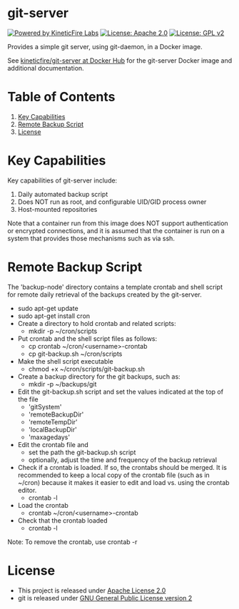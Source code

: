 # git-server
[![Powered by KineticFire Labs](https://img.shields.io/badge/Powered_by-KineticFire_Labs-CDA519?link=https%3A%2F%2Flabs.kineticfire.com%2F)](https://labs.kineticfire.com)
[![License: Apache 2.0](https://img.shields.io/badge/License-Apache_2.0-blue.svg)](https://opensource.org/licenses/Apache-2.0)
[![License: GPL v2](https://img.shields.io/badge/License-GPL_v2-blue.svg)](https://www.gnu.org/licenses/old-licenses/gpl-2.0.en.html)
<p></p>
Provides a simple git server, using git-daemon, in a Docker image.

See [kineticfire/git-server at Docker Hub](https://hub.docker.com/r/kineticfire/git-server) for the git-server Docker image and additional documentation.


# Table of Contents
1. [Key Capabilities](#key-capabilities)
2. [Remote Backup Script](#remote-backup-script)
3. [License](#license)


# Key Capabilities
Key capabilities of git-server include:
1. Daily automated backup script
2. Does NOT run as root, and configurable UID/GID process owner
3. Host-mounted repositories

Note that a container run from this image does NOT support authentication or encrypted connections, and it is assumed that the container is run on a system that provides those mechanisms such as via ssh.


# Remote Backup Script
The 'backup-node' directory contains a template crontab and shell script for remote daily retrieval of the backups created by the git-server.

- sudo apt-get update
- sudo apt-get install cron
- Create a directory to hold crontab and related scripts:
   - mkdir -p ~/cron/scripts
- Put crontab and the shell script files as follows:
   - cp crontab ~/cron/\<username\>-crontab
   - cp git-backup.sh ~/cron/scripts
- Make the shell script executable
   - chmod +x ~/cron/scripts/git-backup.sh
- Create a backup directory for the git backups, such as:
   - mkdir -p ~/backups/git
- Edit the git-backup.sh script and set the values indicated at the top of the file
   - 'gitSystem'
   - 'remoteBackupDir'
   - 'remoteTempDir'
   - 'localBackupDir'
   - 'maxagedays'
- Edit the crontab file and
   - set the path the git-backup.sh script
   - optionally, adjust the time and frequency of the backup retrieval
- Check if a crontab is loaded.  If so, the crontabs should be merged.  It is recommended to keep a local copy of the crontab file (such as in ~/cron) because it makes it easier to edit and load vs. using the crontab editor.
   - crontab -l
- Load the crontab
   - crontab ~/cron/\<username\>-crontab
- Check that the crontab loaded
   - crontab -l

Note: To remove the crontab, use crontab -r


# License
- This project is released under [Apache License 2.0](https://www.apache.org/licenses/LICENSE-2.0)
- git is released under [GNU General Public License version 2](https://opensource.org/licenses/GPL-2.0)
